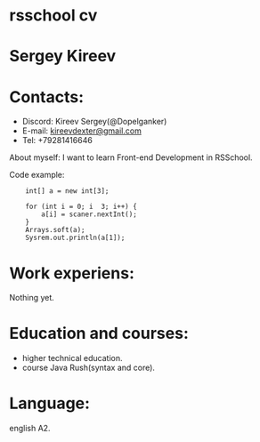  # rsschool cv
 # Sergey Kireev
 
 # Contacts:
 * Discord: Kireev Sergey(@Dopelganker)
 * E-mail:  kireevdexter@gmail.com
 * Tel:     +79281416646

 About myself:
 I want to learn Front-end Development in RSSchool.
 
 Code example:
 ``` Scanner scaner = new Scaner(System.in);
     int[] a = new int[3];
     
     for (int i = 0; i  3; i++) {
         a[i] = scaner.nextInt();
     }
     Arrays.soft(a);
     Sysrem.out.println(a[1]);
 ```
 # Work experiens:
  Nothing yet.
  
 # Education and courses:
 * higher technical education. 
 * course Java Rush(syntax and core).
 # Language:
 english A2.